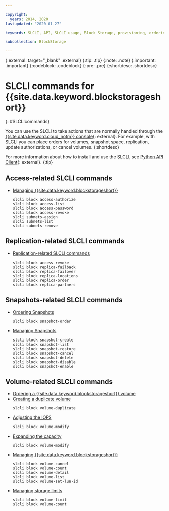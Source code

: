 ```yaml
---

copyright:
  years: 2014, 2020
lastupdated: "2020-01-27"

keywords: SLCLI, API, SLCLI usage, Block Storage, provisioning, ordering, managing

subcollection: BlockStorage

---
```

{:external: target="_blank" .external}
{:tip: .tip}
{:note: .note}
{:important: .important}
{:codeblock: .codeblock}
{:pre: .pre}
{:shortdesc: .shortdesc}

# SLCLI commands for {{site.data.keyword.blockstorageshort}}
{: #SLCLIcommands}

You can use the SLCLI to take actions that are normally handled through the [{{site.data.keyword.cloud_notm}} console](https://{DomainName}/){: external}. For example, with SLCLI you can place orders for volumes, snapshot space, replication, update authorizations, or cancel volumes.
{:shortdesc}

For more information about how to install and use the SLCLI, see [Python API Client](https://softlayer-python.readthedocs.io/en/latest/cli/){: external}.
{:tip}

## Access-related SLCLI commands
* [Managing {{site.data.keyword.blockstorageshort}}](/docs/BlockStorage?topic=BlockStorage-managingstorage)  
  ```
  slcli block access-authorize
  slcli block access-list
  slcli block access-password
  slcli block access-revoke
  slcli subnets-assign
  slcli subnets-list
  slcli subnets-remove
  ```

## Replication-related SLCLI commands

* [Replication-related SLCLI commands](/docs/BlockStorage?topic=BlockStorage-replication#clicommands)
  ```
  slcli block access-revoke
  slcli block replica-failback
  slcli block replica-failover
  slcli block replica-locations
  slcli block replica-order
  slcli block replica-partners
  ```

## Snapshots-related SLCLI commands

* [Ordering Snapshots](/docs/BlockStorage?topic=BlockStorage-snapshots#ordering-snapshot-space-through-the-slcli)
  ```
  slcli block snapshot-order
  ```

* [Managing Snapshots](/docs/BlockStorage?topic=BlockStorage-managingSnapshots)
  ```
  slcli block snapshot-create
  slcli block snapshot-list
  slcli block snapshot-restore
  slcli block snapshot-cancel
  slcli block snapshot-delete
  slcli block snapshot-disable
  slcli block snapshot-enable
  ```

## Volume-related SLCLI commands

* [Ordering a {{site.data.keyword.blockstorageshort}} volume](/docs/BlockStorage?topic=BlockStorage-orderingthroughCLI)
* [Creating a duplicate volume](/docs/BlockStorage?topic=BlockStorage-duplicatevolume)
  ```
  slcli block volume-duplicate
  ```
* [Adjusting the IOPS](/docs/BlockStorage?topic=BlockStorage-adjustingIOPS#steps)
  ```
  slcli block volume-modify
  ```
* [Expanding the capacity](/docs/BlockStorage?topic=BlockStorage-expandingcapacity#steps)
  ```
  slcli block volume-modify
  ```
* [Managing {{site.data.keyword.blockstorageshort}}](/docs/BlockStorage?topic=BlockStorage-managingstorage)  
  ```
  slcli block volume-cancel
  slcli block volume-count
  slcli block volume-detail
  slcli block volume-list
  slcli block volume-set-lun-id
  ```
* [Managing storage limits](/docs/BlockStorage?topic=BlockStorage-managingstoragelimits)  
  ```
  slcli block volume-limit
  slcli block volume-count
  ```
